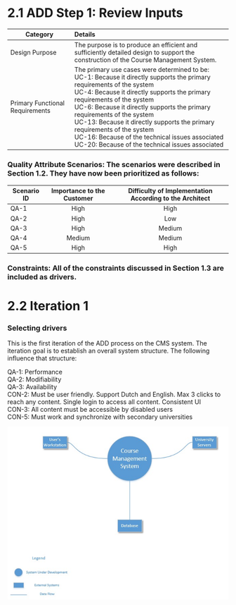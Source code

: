 # 2.1 ADD Step 1: Review Inputs

| Category        | Details           |
| ------------- |:-------------|
| Design Purpose      | The purpose is to produce an efficient and sufficiently detailed design to support the construction of the Course Management System. |
| Primary Functional Requirements     | The primary use cases were determined to be: <br> UC-1: Because it directly supports the primary requirements of the system <br> UC-4: Because it directly supports the primary requirements of the system <br> UC-6: Because it directly supports the primary requirements of the system <br> UC-13: Because it directly supports the primary requirements of the system <br> UC-16: Because of the technical issues associated <br> UC-20: Because of the technical issues associated    |

### Quality Attribute Scenarios: The scenarios were described in Section 1.2. They have now been prioritized as follows:

| Scenario ID        | Importance to the Customer           | Difficulty of Implementation According to the Architect  |
| ------------- |:-------------:| :-----:|
| QA-1      | High | High |
| QA-2      | High      |   Low |
| QA-3 | High      |    Medium |
| QA-4 | Medium    | Medium |
| QA-5 | High | High|

### Constraints: All of the constraints discussed in Section 1.3 are included as drivers.

# 2.2 Iteration 1

### Selecting drivers
This is the first iteration of the ADD process on the CMS system. The iteration goal is to establish an overall system structure. The following influence that structure:

QA-1: Performance <br>
QA-2: Modifiability <br>
QA-3: Availability <br>
CON-2: Must be user friendly. Support Dutch and English. Max 3 clicks to reach any content. Single login to access all content. Consistent UI<br>
CON-3: All content must be accessible by disabled users <br>
CON-5: Must work and synchronize with secondary universities <br>

![Context](ContextDiagram.jpg)
